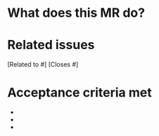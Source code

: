# What does this MR do?

<describe what the merge request does>

# Related issues

[Related to #<issue number>]
[Closes #<issue number>]

# Acceptance criteria met

- <acceptance criteria>
- <acceptance criteria>
- <acceptance criteria>
